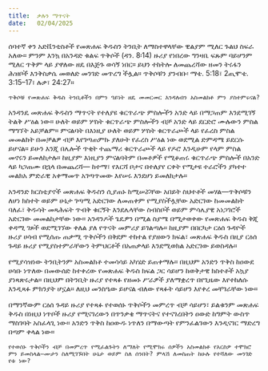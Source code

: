 ```yaml
---
title:  ቃሉን ማጥናት
date:   02/04/2025
---
```




ሰባተኛ ቀን አድቬንቲስቶች የመጽሐፍ ቅዱስን ትንቢት ለማስተዋላቸው ዊልያም ሚለር ጉልህ ስፍራ አለው። ምንም እንኳ በአንዳድ ቁልፍ ጥቅሶች (ዳን. 8፡14) ዙሪያ የነበረው ግንዛቤ ፍጹም ባይሆንም ሚለር ጥቅም ላይ ያዋለው ዘዴ በእጅጉ ወሳኝ ነበር። ይህን ተከትሎ ለመጨረሻው ዘመን ትሩፋን ሕዝቦች እንቅስቃሴ መወለድ መንገድ መጥረግ ችሏል። ጥቅሶቹን ያንብቡ፡ ማቴ. 5:18፣ 2ጢሞቴ. 3:15–17፣ ሉቃ፣ 24:27።

`ጥቅሶቹ የመጽሐፍ ቅዱስ ትንቢቶችን በምን ዓይነት ዘዴ መመርመር እንዳለብን አስመልክቶ ምን ያስተምሩናል?`

አንዳንዴ መጽሐፍ ቅዱስን ማጥናት የተለያዩ ቁርጥራጭ ምስሎችን አንድ ላይ በማጋጠም እንደሚገኝ ትልቅ ሥዕል ነው። ሁለት ወይም ሦስት ቁርጥራጭ ምስሎችን ብቻ አንድ ላይ ደርድሮ ሙሉውን ምስል ማግኘት አይቻልም። ምናልባት በእነዚያ ሁለት ወይም ሦስት ቁርጥራጮች ላይ የፈረስ ምስል መመልከት በመቻልዎ ብቻ እየገጣጠምኩ ያለሁት የፈረስ ሥዕል ነው ወደሚል ድምዳሜ ይደርሱ ይሆናል። ይሁን እንጂ በሌሎች ጥቂት ተጨማሪ ቁርጥራጮች ላይ የዶሮ እንዲሁም የላም ምስል መኖሩን ይመለከታሉ። ከዚያም እነዚያን ምናልባትም በመቶዎች የሚቆጠሩ ቁርጥራጭ ምስሎች በአንድ ላይ ካጋጠሙ በኋላ በመጨረሻ— ከተማ፣ የእርሻ ቦታና በተለያየ ርቀት የሚታዩ ተራሮችን ያካተተ መልክአ ምድራዊ አቀማመጥ አገጣጥመው እየሠሩ እንደሆነ ይመለከታሉ።

አንዳንድ ክርስቲያኖች መጽሐፍ ቅዱስን ሲያጠኑ ከሚሠሯቸው አበይት ስህተቶች መሃል—ጥቅሶቹን ለሆነ ክስተት ወይም ሁኔታ ገጣሚ አድርገው ለመጠቀም የሚያስችሏቸው አድርገው ከመመልከት ባለፈ፣ ቅዱሳት መጻሕፍት ጥብቅ ቁርኝት እንደሌላቸው ስብስቦች ወይም ምሳሌያዊ አነጋገሮች አድርገው መመልከታቸው ነው። አንዳንዶች ጌዴዎን በሚል ስያሜ በሚታወቀው የመጽሐፍ ቅዱስ ቅጂ ቀዳሚ ገጾች ወደሚገኘው ቀለል ያለ የጥናት መምሪያ ይገልጣሉ። ከዚያም በበርካታ ርዕሰ ጉዳዮች ዙሪያ ሀሳብ የሚሰጡ ጠቃሚ ጥቅሶችን በቅደም ተከተል የያዘውን ክፍል፣ መጽሐፍ ቅዱስ በዚያ ርዕሰ ጉዳይ ዙሪያ የሚያስተምራቸውን ትምህርቶች በአጠቃላይ እንደሚወክል አድርገው ይወስዳሉ።

የሚያሳዝነው ትንቢትንም አስመልክቶ ተመሳሳይ አካሄድ ይጠቀማሉ። በዚህም አንድን ጥቅስ ከዐውደ ሀሳቡ ነጥለው በመውሰድ ከተቀረው የመጽሐፍ ቅዱስ ክፍል ጋር ሳይሆን ከወቅታዊ ክስተቶች አኳያ ያነጻጽሩታል። በዚህም በትንቢት ዙሪያ የተጻፉ የዘመኑ ሥራዎች ያለማቋረጥ በየጊዜው እየተከለሱ እንዲጻፉ ምክንያት ሆኗል። ለዚህ መንስዔው ይሆናል ብለው የጻፉት ሳይሆን እየቀረ መቸገራቸው ነው።

በማንኛውም ርዕሰ ጉዳይ ዙሪያ የተጻፉ የተወሰኑ ጥቅሶችን መምረጥ ብቻ ሳይሆን፣ ይልቁንም መጽሐፍ ቅዱስ በነዚህ ነጥቦች ዙሪያ የሚናገረውን በጥንቃቄ ማጥናትና የተናገረበትን ዐውድ ከግምት ውስጥ ማስገባት አስፈላጊ ነው። አንድን ጥቅስ ከዐውዱ ነጥለን በማውጣት የምንፈልገውን እንዲናገር ማድረግ በጣም ቀላል ነው።

`የተወሰኑ ጥቅሶችን ብቻ በመምረጥ የሚፈልጉትን ለማለት የሚሞክሩ ሰዎችን አስመልክቶ የእርስዎ ተሞክሮ ምን ይመስላል—ሙታን ስለሚገኙበት ሁኔታ ወይም ስለ ሰንበት? ምላሽ ለመስጠት ከሁሉ የተሻለው መንገድ የቱ ነው?`